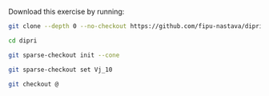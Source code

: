 Download this exercise by running:
```sh
git clone --depth 0 --no-checkout https://github.com/fipu-nastava/dipri.git

cd dipri

git sparse-checkout init --cone

git sparse-checkout set Vj_10

git checkout @

```